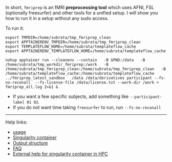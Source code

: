 In short, `fmriprep` is an fMRI **preprocessing tool** which uses AFNI, FSL (optionally freesurfer) and other tools for a unified setup. I will show you how to run it in a setup without any sudo access. 


To run it: 
```
export TMPDIR=/home/subrata/tmp_fmriprep_clean
export APPTAINERENV_TMPDIR=/home/subrata/tmp_fmriprep_clean
export TEMPLATEFLOW_HOME=/home/subrata/templateflow_cache
export APPTAINERENV_TEMPLATEFLOW_HOME=/home/subrata/templateflow_cache

nohup apptainer run --cleanenv --contain   -B $PWD:/data   -B /home/subrata/tmp_workdir_fmriprep:/work   -B /home/subrata/tmp_fmriprep_clean:/home/subrata/tmp_fmriprep_clean   -B  /home/subrata/templateflow_cache:/home/subrata/templateflow_cache   ../fmriprep_latest_sandbox   /data /data/derivatives participant --fs-no-reconall  --fs-license-file /data/license.txt --work-dir /work > fmriprep_all.log 2>&1 &
```

- If you want a few specific subjects, add something like `--participant-label 01 02`.
- If you do not want time taking `freesurfer` to run, run `--fs-no-reconall`


-------------------
Help links: 
- [usage](https://fmriprep.org/en/stable/usage.html)
- [Singularity container](https://fmriprep.org/en/1.5.9/singularity.html)
- [Output structure](https://fmriprep.org/en/1.5.9/outputs.html)
- [FAQ](https://fmriprep.org/en/1.5.9/faq.html)
- [External help for singularity container in HPC](https://docs.rcc.fsu.edu/software/fmriprep/#example-job-using-a-tutorial)
